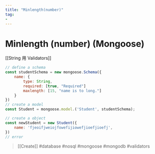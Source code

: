 ```yaml
---
title: "Minlength(number)"
tag: 
- 
---
```

# Minlength (number) (Mongoose)
[[String 用 Validators]]
```js
// define a schema
const studentSchema = new mongoose.Schema({
	name: {
		type: String,
		required: [true, "Required"]
		maxlength: [15, "name is to long."]
	}
})
// create a model
const Student = mongoose.model.('Student', studentSchema);

// create a object
const newStudent = new Student({
	name: 'fjeoifjweiojfowefijiowefjioefjioefj',
})
// error
```
> [[Create]]
#database #nosql #mongoose #mongodb #validators